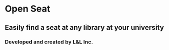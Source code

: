 # Open Seat

## Easily find a seat at any library at your university

### Developed and created by L&L Inc.